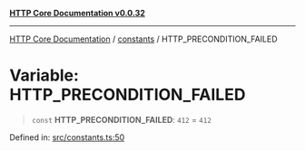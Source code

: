 [**HTTP Core Documentation v0.0.32**](../../README.md)

***

[HTTP Core Documentation](../../modules.md) / [constants](../README.md) / HTTP\_PRECONDITION\_FAILED

# Variable: HTTP\_PRECONDITION\_FAILED

> `const` **HTTP\_PRECONDITION\_FAILED**: `412` = `412`

Defined in: [src/constants.ts:50](https://github.com/stonemjs/http-core/blob/680e946aeb5100b42b4836417719aba730586478/src/constants.ts#L50)
